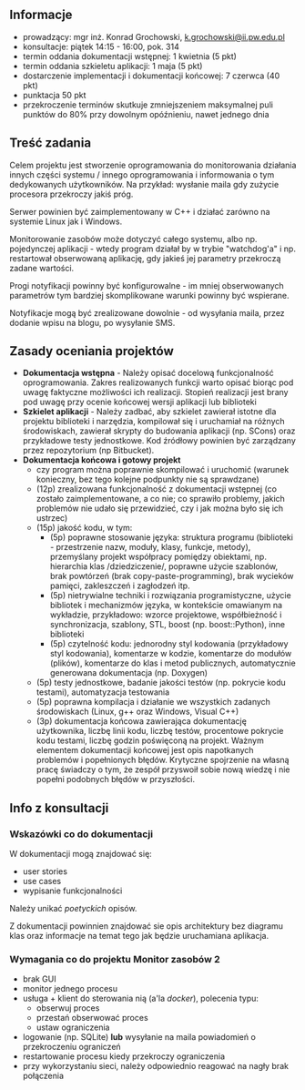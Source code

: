 ## Informacje
* prowadzący: mgr inż. Konrad Grochowski, k.grochowski@ii.pw.edu.pl
* konsultacje: piątek 14:15 - 16:00, pok. 314
* termin oddania dokumentacji wstępnej: 1 kwietnia (5 pkt)
* termin oddania szkieletu aplikacji: 1 maja (5 pkt)
* dostarczenie implementacji i dokumentacji końcowej: 7 czerwca (40 pkt)
* punktacja 50 pkt
* przekroczenie terminów skutkuje zmniejszeniem maksymalnej puli punktów 
do 80% przy dowolnym opóźnieniu, nawet jednego dnia

## Treść zadania
Celem projektu jest stworzenie oprogramowania do monitorowania działania 
innych części systemu / innego oprogramowania i informowania o tym 
dedykowanych użytkowników. Na przykład: wysłanie maila gdy zużycie 
procesora przekroczy jakiś próg.

Serwer powinien być zaimplementowany w C++ i działać zarówno na systemie 
Linux jak i Windows.

Monitorowanie zasobów może dotyczyć całego systemu, albo np. pojedynczej 
aplikacji - wtedy program działał by w trybie "watchdog'a" i np. 
restartował obserwowaną aplikację, gdy jakieś jej parametry przekroczą 
zadane wartości.

Progi notyfikacji powinny być konfigurowalne - im mniej obserwowanych 
parametrów tym bardziej skomplikowane warunki powinny być wspierane.

Notyfikacje mogą być zrealizowane dowolnie - od wysyłania maila, przez 
dodanie wpisu na blogu, po wysyłanie SMS.

## Zasady oceniania projektów
* **Dokumentacja wstępna** - Należy opisać docelową funkcjonalność 
oprogramowania. Zakres realizowanych funkcji warto opisać biorąc pod 
uwagę faktyczne możliwości ich realizacji. Stopień realizacji jest brany 
pod uwagę przy ocenie końcowej wersji aplikacji lub biblioteki
* **Szkielet aplikacji** - Należy zadbać, aby szkielet zawierał istotne 
dla projektu biblioteki i narzędzia, kompilował się i uruchamiał na 
różnych środowiskach, zawierał skrypty do budowania aplikacji (np. 
SCons) oraz przykładowe testy jednostkowe. Kod źródłowy powinien być 
zarządzany przez repozytorium (np Bitbucket).
* **Dokumentacja końcowa i gotowy projekt**
	- czy program można poprawnie skompilować i uruchomić (warunek 
konieczny, bez tego kolejne podpunkty nie są sprawdzane)
	- (12p) zrealizowana funkcjonalność z dokumentacji wstępnej (co 
zostało zaimplementowane, a co nie; co sprawiło problemy, jakich 
problemów nie udało się przewidzieć, czy i jak można było się ich 
ustrzec)
	- (15p) jakość kodu, w tym:
		* (5p) poprawne stosowanie języka: struktura programu 
(biblioteki - przestrzenie nazw, moduły, klasy, funkcje, metody), 
przemyślany projekt współpracy pomiędzy obiektami, np. hierarchia klas 
/dziedziczenie/, poprawne użycie szablonów, brak powtórzeń (brak 
copy-paste-programming), brak wycieków pamięci, zakleszczeń i zagłodzeń 
itp.
		* (5p) nietrywialne techniki i rozwiązania 
programistyczne, użycie bibliotek i mechanizmów języka, w kontekście 
omawianym na wykładzie, przykładowo: wzorce projektowe, współbieżność i 
synchronizacja, szablony, STL, boost (np. boost::Python), inne 
biblioteki
		* (5p) czytelność kodu: jednorodny styl kodowania 
(przykładowy styl kodowania), komentarze w kodzie, komentarze do modułów 
(plików), komentarze do klas i metod publicznych, automatycznie 
generowana dokumentacja (np. Doxygen)
	- (5p) testy jednostkowe, badanie jakości testów (np. pokrycie 
kodu testami), automatyzacja testowania
	- (5p) poprawna kompilacja i działanie we wszystkich zadanych 
środowiskach (Linux, g++ oraz Windows, Visual C++)
	- (3p) dokumentacja końcowa zawierająca dokumentację 
użytkownika, liczbę linii kodu, liczbę testów, procentowe pokrycie kodu 
testami, liczbę godzin poświęconą na projekt. Ważnym elementem 
dokumentacji końcowej jest opis napotkanych problemów i popełnionych 
błędów. Krytyczne spojrzenie na własną pracę świadczy o tym, że zespół 
przyswoił sobie nową wiedzę i nie popełni podobnych błędów w 
przyszłości.

## Info z konsultacji

### Wskazówki co do dokumentacji

W dokumentacji mogą znajdować się:

* user stories
* use cases
* wypisanie funkcjonalności

Należy unikać *poetyckich* opisów.

Z dokumentacji powinnien znajdować sie opis architektury bez diagramu klas oraz informacje na temat tego jak będzie uruchamiana aplikacja.

### Wymagania co do projektu Monitor zasobów 2

* brak GUI
* monitor jednego procesu
* usługa + klient do sterowania nią (a'la *docker*), polecenia typu:
    * obserwuj proces
    * przestań obserwować proces
    * ustaw ograniczenia
* logowanie (np. SQLite) **lub** wysyłanie na maila powiadomień o przekroczeniu ograniczeń
* restartowanie procesu kiedy przekroczy ograniczenia
* przy wykorzystaniu sieci, należy odpowiednio reagować na nagły brak połączenia
